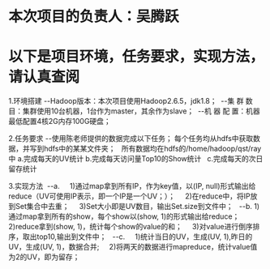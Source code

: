 # 本次项目的负责人：吴腾跃

# 以下是项目环境，任务要求，实现方法，请认真查阅

1.环境搭建
  --Hadoop版本：本次项目使用Hadoop2.6.5，jdk1.8；
  --集 群 数 目：集群使用10台机器，1台作为master，其余作为slave；
  --机 器 配 置：机器最低配置4核2G内存100G硬盘； 
  
2.任务要求
  --使用陈老师提供的数据完成以下任务；
    每个任务均从hdfs中获取数据，并写到hdfs中的某某文件夹；
    所有数据均在hdfs的/home/hadoop/qst/ray中
      a.完成每天的UV统计
      b.完成每天访问量Top10的Show统计
      c.完成每天的次日留存统计

3.实现方法
  --a.
      1)通过map拿到所有IP，作为key值，以(IP, null)形式输出给reduce（UV可使用IP表示，即一个IP是一个UV；）；
      2)在reduce中，将IP放到Set集合中去重；
      3)Set大小即是UV数目，输出Set.size到文件中；
  
  --b.
      1)通过map拿到所有的show，每个show以(show, 1)的形式输出给reduce；
      2)reduce拿到(show, 1)，统计每个show的value的和；
      3)对value进行倒序排序，取出top10,输出到文件中；
  
  --c.
      1)统计当日的UV，生成(UV, 1),昨日的UV，生成(UV, 1)，数据合并;
      2)将两天的数据进行mapreduce，统计value值为2的UV，即为留存；
